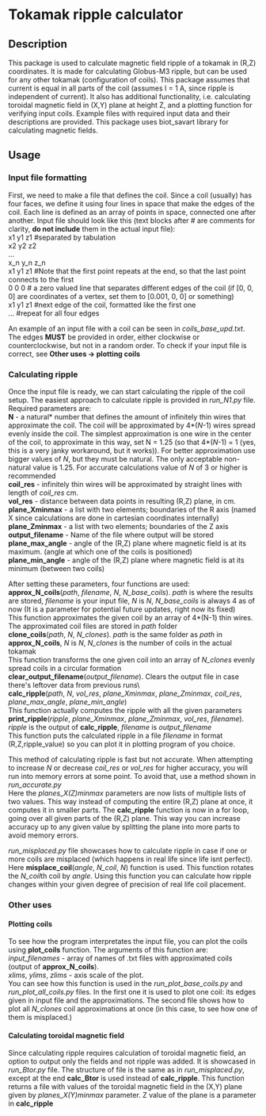# Tokamak ripple calculator
## Description
This package is used to calculate magnetic field ripple of a tokamak in (R,Z) coordinates. 
It is made for calculating Globus-M3 ripple, but can be used for any other tokamak (configuration of coils). 
This package assumes that current is equal in all parts of the coil (assumes I = 1 A, since ripple is independent of current). 
It also has additional functionality, i.e. calculating toroidal magnetic field in (X,Y) plane at height Z, 
and a plotting function for verifying input coils. Example files with required input data and their descriptions are provided.
This package uses biot_savart library for calculating magnetic fields.
## Usage
### Input file formatting
First, we need to make a file that defines the coil. Since a coil (usually) has four faces, we define it
using four lines in space that make the edges of the coil. Each line is defined as an array of points in space, 
connected one after another. Input file should look like this (text blocks after # are comments for clarity, 
**do not include** them in the actual input file): \
x1  y1  z1     #separated by tabulation \
x2  y2  z2 \
... \
x_n y_n z_n \
x1  y1  z1 #Note that the first point repeats at the end, so that the last point connects to the first\
0   0   0  # a zero valued line that separates different edges of the coil (if [0, 0, 0] are coordinates of a vertex, set them to [0.001, 0, 0] or something) \
x1  y1  z1 #next edge of the coil, formatted like the first one\
... #repeat for all four edges <p>
An example of an input file with a coil can be seen in *coils_base_upd.txt*. The edges **MUST** be provided in order, either clockwise
 or counterclockwise, but not in a random order. To check if your input file is correct, see **Other uses -> plotting coils**
### Calculating ripple
Once the input file is ready, we can start calculating the ripple of the coil setup.
The easiest approach to calculate ripple is provided in *run_N1.py* file. Required parameters are: \
**N** - a natural* number that defines the amount of infinitely thin wires that approximate the coil. The coil will be
 approximated by 4*(*N*-1) wires spread evenly inside the coil. The simplest approximation is one wire in the center of the coil, 
to approximate in this way, set N = 1.25 (so that 4*(*N*-1) = 1 (yes, this is a very janky workaround, but it works)). 
For better approximation use bigger values of *N*, but they must be natural. 
The only acceptable non-natural value is 1.25. For accurate calculations value of *N* of 3 or higher is recommended\
**coil_res** - infinitely thin wires will be approximated by straight lines with length of *coil_res* cm.\
**vol_res** - distance between data points in resulting (R,Z) plane, in cm. \
**plane_Xminmax** - a list with two elements; boundaries of the R axis (named X since calculations are done in cartesian coordinates internally)\
**plane_Zminmax** - a list with two elements; boundaries of the Z axis\
**output_filename** - Name of the file where output will be stored\
**plane_max_angle** - angle of the (R,Z) plane where magnetic field is at its maximum. (angle at which one of the coils is positioned)\
**plane_min_angle** - angle of the (R,Z) plane where magnetic field is at its minimum (between two coils) <p>
After setting these parameters, four functions are used:\
**approx_N_coils**(*path*, *filename*, *N*, *N_base_coils*). *path* is where the results are stored, *filename* is your input file, *N* is *N*, *N_base_coils* is always 4 as of now 
(It is a parameter for potential future updates, right now its fixed) \
This function approximates the given coil by an array of 4*(N-1) thin wires. The approximated coil files are stored in *path* folder\
**clone_coils**(*path*, *N*, *N_clones*). *path* is the same folder as *path* in **approx_N_coils**, *N* is *N*, *N_clones* is the number of coils in the actual tokamak\
This function transforms the one given coil into an array of *N_clones* evenly spread coils in a circular formation\
**clear_output_filename**(*output_filename*). Clears the output file in case there's leftover data from previous runs\  
**calc_ripple**(*path*, *N*, *vol_res*, *plane_Xminmax*, *plane_Zminmax*, *coil_res*, *plane_max_angle*, *plane_min_angle*)\
This function actually computes the ripple with all the given parameters\
**print_ripple**(*ripple*, *plane_Xminmax*, *plane_Zminmax*, *vol_res*, *filename*). *ripple* is the output of **calc_ripple**, *filename* is *output_filename*\
This function puts the calculated ripple in a file *filename* in format (R,Z,ripple_value) so you can plot it in plotting program of you choice. <p>
This method of calculating ripple is fast but not accurate. When attempting to increase *N* or decrease *coil_res* or *vol_res* 
for higher accuracy, you will run into memory errors at some point. To avoid that, use a method shown in *run_accurate.py*\
Here the *planes_X(Z)minmax* parameters are now lists of multiple lists of two values. This way instead of computing the entire
(R,Z) plane at once, it computes it in smaller parts. The **calc_ripple** function is now in a for loop, going over all given parts 
of the (R,Z) plane. This way you can increase accuracy up to any given value by splitting the plane into more parts to avoid memory errors. <p>
*run_misplaced.py* file showcases how to calculate ripple in case if one or more coils are misplaced (which happens in real life 
since life isnt perfect). Here **misplace_coil**(*angle*, *N_coil*, *N*) function is used. This function rotates the *N_coil*th coil by *angle*. 
Using this function you can calculate how ripple changes within your given degree of precision of real life coil placement.
### Other uses
#### Plotting coils
To see how the program interpretates the input file, you can plot the coils using **plot_coils** function. The arguments 
of this function are:\
*input_filenames* - array of names of .txt files with approximated coils (output of **approx_N_coils**).\
*xlims*, *ylims*, *zlims* - axis scale of the plot.\
You can see how this function is used in the *run_plot_base_coils.py* and *run_plot_all_coils.py* files. In the first one 
it is used to plot one coil: its edges given in input file and the approximations. The second file shows how to plot all 
*N_clones* coil approximations at once (in this case, to see how one of them is misplaced.)
#### Calculating toroidal magnetic field
Since calculating ripple requires calculation of toroidal magnetic field, an option to output only the fields and not ripple was added. 
It is showcased in *run_Btor.py* file. The structure of file is the same as in *run_misplaced.py*, except at the end 
**calc_Btor** is used instead of **calc_ripple**. This function returns a file with values of the toroidal magnetic field 
in the (X,Y) plane given by *planes_X(Y)minmax* parameter. Z value of the plane is a parameter in **calc_ripple**
